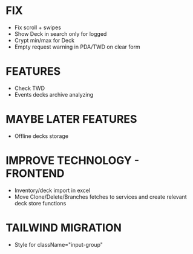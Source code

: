 # FIX
- Fix scroll + swipes
- Show Deck in search only for logged
- Crypt min/max for Deck
- Empty request warning in PDA/TWD on clear form

# FEATURES
- Check TWD
- Events decks archive analyzing

# MAYBE LATER FEATURES
- Offline decks storage

# IMPROVE TECHNOLOGY - FRONTEND
- Inventory/deck import in excel
- Move Clone/Delete/Branches fetches to services and create relevant deck store functions

# TAILWIND MIGRATION
- Style for className="input-group"
